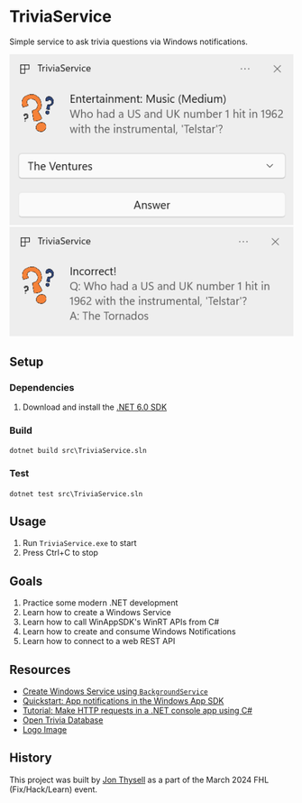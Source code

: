 # TriviaService

Simple service to ask trivia questions via Windows notifications.

![Screenshot 1](./.github/screenshot1.png)
![Screenshot 2](./.github/screenshot2.png)

## Setup

### Dependencies
1. Download and install the [.NET 6.0 SDK](https://dotnet.microsoft.com/en-us/download/dotnet/6.0)

### Build

`dotnet build src\TriviaService.sln`

### Test

`dotnet test src\TriviaService.sln`

## Usage

1. Run `TriviaService.exe` to start
2. Press Ctrl+C to stop

## Goals

1. Practice some modern .NET development
2. Learn how to create a Windows Service
3. Learn how to call WinAppSDK's WinRT APIs from C#
4. Learn how to create and consume Windows Notifications
5. Learn how to connect to a web REST API

## Resources

* [Create Windows Service using `BackgroundService`](https://learn.microsoft.com/en-us/dotnet/core/extensions/windows-service)
* [Quickstart: App notifications in the Windows App SDK](https://learn.microsoft.com/en-us/windows/apps/windows-app-sdk/notifications/app-notifications/app-notifications-quickstart?tabs=cs)
* [Tutorial: Make HTTP requests in a .NET console app using C#](https://learn.microsoft.com/en-us/dotnet/csharp/tutorials/console-webapiclient)
* [Open Trivia Database](https://opentdb.com/)
* [Logo Image](https://www.hiclipart.com/free-transparent-background-png-clipart-mthiw)

## History

This project was built by [Jon Thysell](mailto://jthysell@microsoft.com) as a part of the March 2024 FHL (Fix/Hack/Learn) event.

